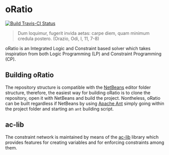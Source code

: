 # oRatio

[![Build Travis-CI Status](https://travis-ci.org/oRatioSolver/oRatio.svg?branch=master)](https://travis-ci.org/oRatioSolver/oRatio)

> Dum loquimur, fugerit invida aetas: carpe diem, quam minimum credula postero. (Orazio, Odi, I, 11, 7-8)

oRatio is an Integrated Logic and Constraint based solver which takes inspiration from both Logic Programming (LP) and Constraint Programming (CP).

## Building oRatio

The repository structure is compatible with the [NetBeans](https://netbeans.org/) editor folder structure, therefore, the easiest way for building oRatio is to clone the repository, open it with NetBeans and build the project. Nontheless, oRatio can be built regardless if NetBeans by using [Apache Ant](http://ant.apache.org/) simply going within the project folder and starting an `ant` building script.

## ac-lib

The constraint network is maintained by means of the [ac-lib](https://github.com/oRatioSolver/oRatio/blob/master/src/it/cnr/istc/ac) library which provides features for creating variables and for enforcing constraints among them.

